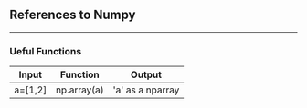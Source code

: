## References to Numpy
---
### Ueful Functions
|Input   |Function   |Output            |
|--------|-----------|------------------|
|a=[1,2] |np.array(a)|'a' as a nparray |
